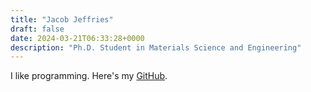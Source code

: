```yaml
---
title: "Jacob Jeffries"
draft: false
date: 2024-03-21T06:33:28+0000
description: "Ph.D. Student in Materials Science and Engineering"
---
```


I like programming. Here's my [GitHub](https://github.com/jwjeffr).